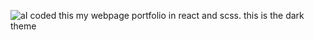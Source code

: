 ![aI coded this my webpage portfolio in react and scss. this is the dark theme ](https://github.com/sappiah085/mywebport/blob/master/dark.png?raw=true)
